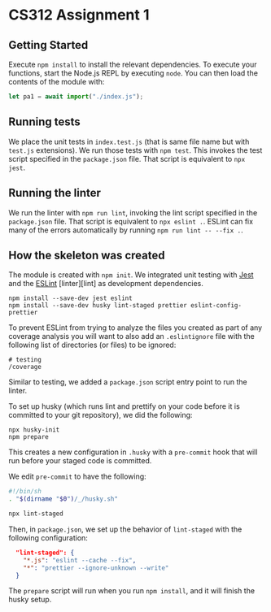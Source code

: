 # CS312 Assignment 1

## Getting Started

Execute `npm install` to install the relevant dependencies. To execute your functions, start the Node.js REPL by executing `node`. You can then load the contents of the module with:

```javascript
let pa1 = await import("./index.js");
```

## Running tests

We place the unit tests in `index.test.js` (that is same file name but with `test.js` extensions). We run those tests with `npm test`. This invokes the test script specified in the `package.json` file. That script is equivalent to `npx jest`.

## Running the linter

We run the linter with `npm run lint`, invoking the lint script specified in the `package.json` file. That script is equivalent to `npx eslint .`. ESLint can fix many of the errors automatically by running `npm run lint -- --fix .`.


## How the skeleton was created

The module is created with `npm init`. We integrated unit testing with [Jest](https://facebook.github.io/jest/) and the [ESLint](https://eslint.org) [linter][lint] as development dependencies.

```
npm install --save-dev jest eslint
npm install --save-dev husky lint-staged prettier eslint-config-prettier
```

To prevent ESLint from trying to analyze the files you created as part of any coverage analysis you will want to also add an `.eslintignore` file with the following list of directories (or files) to be ignored:

```
# testing
/coverage
```

Similar to testing, we added a `package.json` script entry point to run the linter.

To set up husky (which runs lint and prettify on your code before it is committed to your git repository), we did the following:

```
npx husky-init
npm prepare
```

This creates a new configuration in `.husky` with a `pre-commit` hook that will run before your staged code is committed.

We edit `pre-commit` to have the following:

```sh
#!/bin/sh
. "$(dirname "$0")/_/husky.sh"

npx lint-staged
```

Then, in `package.json`, we set up the behavior of `lint-staged` with the following configuration:

```json
  "lint-staged": {
    "*.js": "eslint --cache --fix",
    "*": "prettier --ignore-unknown --write"
  }
```

The `prepare` script will run when you run `npm install`, and it will finish the husky setup.

